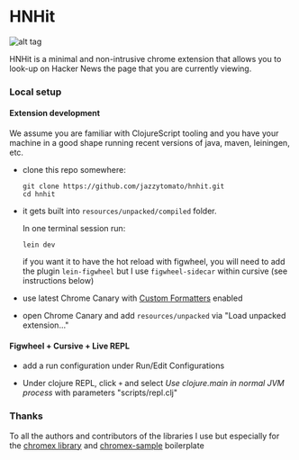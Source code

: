 # HNHit

![alt tag](https://raw.githubusercontent.com/jazzytomato/hnhit/master/resources/shared/images/icon128.png)

HNHit is a minimal and non-intrusive chrome extension that allows you to look-up on Hacker News the page that you are currently viewing.

### Local setup

#### Extension development

We assume you are familiar with ClojureScript tooling and you have your machine in a good shape running recent versions of
java, maven, leiningen, etc.

  * clone this repo somewhere:

      ```
      git clone https://github.com/jazzytomato/hnhit.git
      cd hnhit
      ```
  * it gets built into `resources/unpacked/compiled` folder.

    In one terminal session run:
      ```
      lein dev
      ```
    if you want it to have the hot reload with figwheel, you will need to add the plugin `lein-figwheel` but I use `figwheel-sidecar` within cursive (see instructions below)

  * use latest Chrome Canary with [Custom Formatters](https://github.com/binaryage/cljs-devtools#enable-custom-formatters-in-your-chrome-canary) enabled
  * open Chrome Canary and add `resources/unpacked` via "Load unpacked extension..."


#### Figwheel + Cursive + Live REPL

* add a run configuration under Run/Edit Configurations

* Under clojure REPL, click `+` and select *Use clojure.main in normal JVM process* with parameters "scripts/repl.clj"


### Thanks

To all the authors and contributors of the libraries I use but especially for the [chromex library](https://github.com/binaryage/chromex) and [chromex-sample](https://github.com/binaryage/chromex-sample) boilerplate